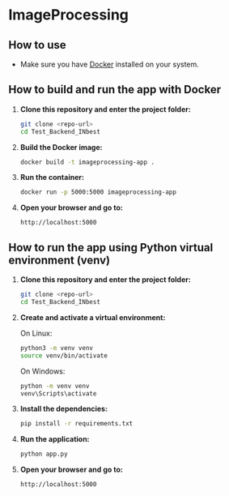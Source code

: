 # ImageProcessing

## How to use

- Make sure you have [Docker](https://docs.docker.com/get-docker/) installed on your system.

## How to build and run the app with Docker

1. **Clone this repository and enter the project folder:**

   ```sh
   git clone <repo-url>
   cd Test_Backend_INbest
   ```

2. **Build the Docker image:**

   ```sh
   docker build -t imageprocessing-app .
   ```

3. **Run the container:**

   ```sh
   docker run -p 5000:5000 imageprocessing-app
   ```

4. **Open your browser and go to:**

   ```
   http://localhost:5000
   ```

## How to run the app using Python virtual environment (venv)

1. **Clone this repository and enter the project folder:**

   ```sh
   git clone <repo-url>
   cd Test_Backend_INbest
   ```

2. **Create and activate a virtual environment:**

   On Linux:
   ```sh
   python3 -m venv venv
   source venv/bin/activate
   ```

   On Windows:
   ```sh
   python -m venv venv
   venv\Scripts\activate
   ```

3. **Install the dependencies:**

   ```sh
   pip install -r requirements.txt
   ```

4. **Run the application:**

   ```sh
   python app.py
   ```

5. **Open your browser and go to:**

   ```
   http://localhost:5000
   ```

